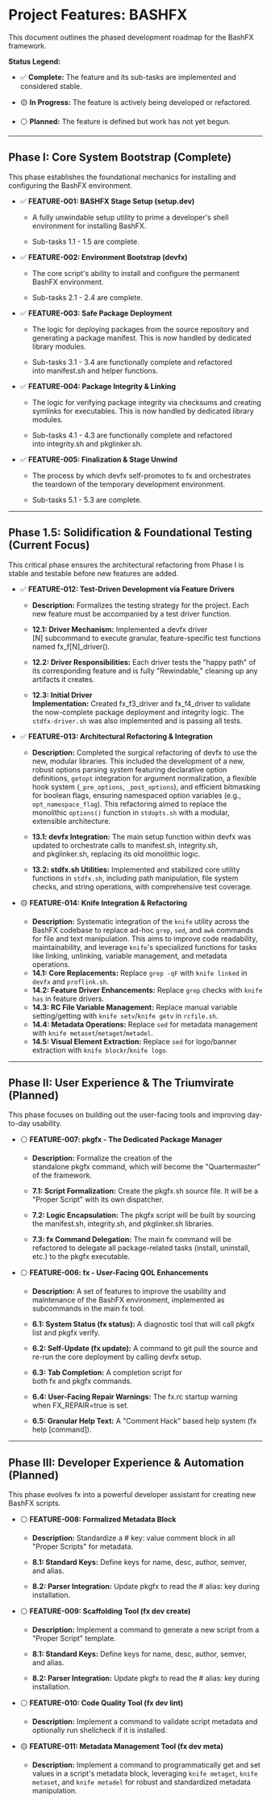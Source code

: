 # Project Features: BASHFX

This document outlines the phased development roadmap for the BashFX framework.

**Status Legend:**

- ✅ **Complete:** The feature and its sub-tasks are implemented and considered stable.
    
- 🟡 **In Progress:** The feature is actively being developed or refactored.
    
- ⚪ **Planned:** The feature is defined but work has not yet begun.
    

---

## Phase I: Core System Bootstrap (Complete)

This phase establishes the foundational mechanics for installing and configuring the BashFX environment.

- ✅ **FEATURE-001: BASHFX Stage Setup (setup.dev)**
    
    - A fully unwindable setup utility to prime a developer's shell environment for installing BashFX.
        
    - Sub-tasks 1.1 - 1.5 are complete.
        
- ✅ **FEATURE-002: Environment Bootstrap (devfx)**
    
    - The core script's ability to install and configure the permanent BashFX environment.
        
    - Sub-tasks 2.1 - 2.4 are complete.
        
- ✅ **FEATURE-003: Safe Package Deployment**
    
    - The logic for deploying packages from the source repository and generating a package manifest. This is now handled by dedicated library modules.
        
    - Sub-tasks 3.1 - 3.4 are functionally complete and refactored into manifest.sh and helper functions.
        
- ✅ **FEATURE-004: Package Integrity & Linking**
    
    - The logic for verifying package integrity via checksums and creating symlinks for executables. This is now handled by dedicated library modules.
        
    - Sub-tasks 4.1 - 4.3 are functionally complete and refactored into integrity.sh and pkglinker.sh.
        
- ✅ **FEATURE-005: Finalization & Stage Unwind**
    
    - The process by which devfx self-promotes to fx and orchestrates the teardown of the temporary development environment.
        
    - Sub-tasks 5.1 - 5.3 are complete.
        

---

## Phase 1.5: Solidification & Foundational Testing (Current Focus)

This critical phase ensures the architectural refactoring from Phase I is stable and testable before new features are added.

- ✅ **FEATURE-012: Test-Driven Development via Feature Drivers**
    
    - **Description:** Formalizes the testing strategy for the project. Each new feature must be accompanied by a test driver function.
        
    - **12.1: Driver Mechanism:** Implemented a devfx driver [N] subcommand to execute granular, feature-specific test functions named fx_f[N]_driver().
        
    - **12.2: Driver Responsibilities:** Each driver tests the "happy path" of its corresponding feature and is fully "Rewindable," cleaning up any artifacts it creates.
        
    - **12.3: Initial Driver Implementation:** Created fx_f3_driver and fx_f4_driver to validate the now-complete package deployment and integrity logic. The `stdfx-driver.sh` was also implemented and is passing all tests.
        
- ✅ **FEATURE-013: Architectural Refactoring & Integration**
    
    - **Description:** Completed the surgical refactoring of devfx to use the new, modular libraries. This included the development of a new, robust options parsing system featuring declarative option definitions, `getopt` integration for argument normalization, a flexible hook system (`_pre_options`, `_post_options`), and efficient bitmasking for boolean flags, ensuring namespaced option variables (e.g., `opt_namespace_flag`). This refactoring aimed to replace the monolithic `options()` function in `stdopts.sh` with a modular, extensible architecture.
        
    - **13.1: devfx Integration:** The main setup function within devfx was updated to orchestrate calls to manifest.sh, integrity.sh, and pkglinker.sh, replacing its old monolithic logic.
    - **13.2: stdfx.sh Utilities:** Implemented and stabilized core utility functions in `stdfx.sh`, including path manipulation, file system checks, and string operations, with comprehensive test coverage.

- 🟡 **FEATURE-014: Knife Integration & Refactoring**
    - **Description:** Systematic integration of the `knife` utility across the BashFX codebase to replace ad-hoc `grep`, `sed`, and `awk` commands for file and text manipulation. This aims to improve code readability, maintainability, and leverage `knife`'s specialized functions for tasks like linking, unlinking, variable management, and metadata operations.
    - **14.1: Core Replacements:** Replace `grep -qF` with `knife linked` in `devfx` and `proflink.sh`.
    - **14.2: Feature Driver Enhancements:** Replace `grep` checks with `knife has` in feature drivers.
    - **14.3: RC File Variable Management:** Replace manual variable setting/getting with `knife setv`/`knife getv` in `rcfile.sh`.
    - **14.4: Metadata Operations:** Replace `sed` for metadata management with `knife metaset`/`metaget`/`metadel`.
    - **14.5: Visual Element Extraction:** Replace `sed` for logo/banner extraction with `knife blockr`/`knife logo`.

---

## Phase II: User Experience & The Triumvirate (Planned)

This phase focuses on building out the user-facing tools and improving day-to-day usability.

- ⚪ **FEATURE-007: pkgfx - The Dedicated Package Manager**
    
    - **Description:** Formalize the creation of the standalone pkgfx command, which will become the "Quartermaster" of the framework.
        
    - **7.1: Script Formalization:** Create the pkgfx.sh source file. It will be a "Proper Script" with its own dispatcher.
        
    - **7.2: Logic Encapsulation:** The pkgfx script will be built by sourcing the manifest.sh, integrity.sh, and pkglinker.sh libraries.
        
    - **7.3: fx Command Delegation:** The main fx command will be refactored to delegate all package-related tasks (install, uninstall, etc.) to the pkgfx executable.
        
- ⚪ **FEATURE-006: fx - User-Facing QOL Enhancements**
    
    - **Description:** A set of features to improve the usability and maintenance of the BashFX environment, implemented as subcommands in the main fx tool.
        
    - **6.1: System Status (fx status):** A diagnostic tool that will call pkgfx list and pkgfx verify.
        
    - **6.2: Self-Update (fx update):** A command to git pull the source and re-run the core deployment by calling devfx setup.
        
    - **6.3: Tab Completion:** A completion script for both fx and pkgfx commands.
        
    - **6.4: User-Facing Repair Warnings:** The fx.rc startup warning when FX_REPAIR=true is set.
        
    - **6.5: Granular Help Text:** A "Comment Hack" based help system (fx help [command]).
        

---

## Phase III: Developer Experience & Automation (Planned)

This phase evolves fx into a powerful developer assistant for creating new BashFX scripts.

- ⚪ **FEATURE-008: Formalized Metadata Block**
    
    - **Description:** Standardize a # key: value comment block in all "Proper Scripts" for metadata.
        
    - **8.1: Standard Keys:** Define keys for name, desc, author, semver, and alias.
        
    - **8.2: Parser Integration:** Update pkgfx to read the # alias: key during installation.
        
- ⚪ **FEATURE-009: Scaffolding Tool (fx dev create)**
    
    - **Description:** Implement a command to generate a new script from a "Proper Script" template.
        
    - **8.1: Standard Keys:** Define keys for name, desc, author, semver, and alias.
        
    - **8.2: Parser Integration:** Update pkgfx to read the # alias: key during installation.
        
- ⚪ **FEATURE-010: Code Quality Tool (fx dev lint)**
    
    - **Description:** Implement a command to validate script metadata and optionally run shellcheck if it is installed.
        
- 🟡 **FEATURE-011: Metadata Management Tool (fx dev meta)**
    
    - **Description:** Implement a command to programmatically get and set values in a script's metadata block, leveraging `knife metaget`, `knife metaset`, and `knife metadel` for robust and standardized metadata manipulation.